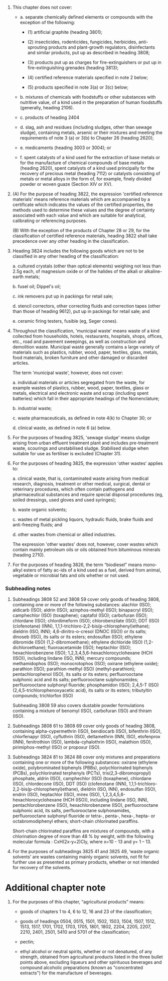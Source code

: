 1. This chapter does not cover:

    - a. separate chemically defined elements or compounds with the exception of the following:

      - (1) artificial graphite (heading 3801);

      - (2) insecticides, rodenticides, fungicides, herbicides, anti-sprouting products and plant-growth regulators, disinfectants and similar products, put up as described in heading 3808;

      - (3) products put up as charges for fire-extinguishers or put up in fire-extinguishing grenades (heading 3813);

      - (4) certified reference materials specified in note 2 below;

      - (5) products specified in note 3(a) or 3(c) below;
    
    - b. mixtures of chemicals with foodstuffs or other substances with nutritive value, of a kind used in the preparation of human foodstuffs (generally, heading 2106).

    - c. products of heading 2404

    - d. slag, ash and residues (including sludges, other than sewage sludge), containing metals, arsenic or their mixtures and meeting the requirements of note 3 (a) or 3(b) to Chapter 26 (heading 2620);

    - e. medicaments (heading 3003 or 3004); or

    - f. spent catalysts of a kind used for the extraction of base metals or for the manufacture of chemical compounds of base metals (heading 2620), spent catalysts of a kind used principally for the recovery of precious metal (heading 7112) or catalysts consisting of metals or metal alloys in the form of, for example, finely divided powder or woven guaze (Section XIV or XV).


2. (A) For the purpose of heading 3822, the expression 'certified reference materials' means reference materials which are accompanied by a certificate which indicates the values of the certified properties, the methods used to determine these values and the degree of certainty associated with each value and which are suitable for analytical, calibrating or referencing purposes.

    (B) With the exception of the products of Chapter 28 or 29, for the classification of certified reference materials, heading 3822 shall take precedence over any other heading in the classification.

3. Heading 3824 includes the following goods which are not to be classified in any other heading of the classification:

    a. cultured crystals (other than optical elements) weighing not less than 2.5g each, of magnesium oxide or of the halides of the alkali or alkaline-earth metals;
    
    b. fusel oil; Dippel's oil;
    
    c. ink removers put up in packings for retail sale;
    
    d. stencil correctors, other correcting fluids and correction tapes (other than those of heading 9612), put up in packings for retail sale; and
    
    e. ceramic firing testers, fusible (eg, Seger cones).

4. Throughout the classification, 'municipal waste' means waste of a kind collected from households, hotels, restaurants, hospitals, shops, offices, etc., road and pavement sweepings, as well as construction and demolition waste. Municipal waste generally contains a large variety of materials such as plastics, rubber, wood, paper, textiles, glass, metals, food materials, broken furniture and other damaged or discarded articles.

    The term 'municipal waste', however, does not cover:
    
    a. individual materials or articles segregated from the waste, for example wastes of plastics, rubber, wood, paper, textiles, glass or metals, electrical and electronic waste and scrap (including spent batteries) which fall in their appropriate headings of the Nomenclature;
    
    b. industrial waste;
    
    c. waste pharmaceuticals, as defined in note 4(k) to Chapter 30; or
    
    d. clinical waste, as defined in note 6 (a) below.

5. For the purposes of heading 3825, 'sewage sludge' means sludge arising from urban effluent treatment plant and includes pre-treatment waste, scourings and unstabilised sludge. Stabilised sludge when suitable for use as fertiliser is excluded (Chapter 31).

6. For the purposes of heading 3825, the expression 'other wastes' applies to:

    a. clinical waste, that is, contaminated waste arising from medical research, diagnosis, treatment or other medical, surgical, dental or veterinary procedures, which often contain pathogens and pharmaceutical substances and require special disposal procedures (eg, soiled dressings, used gloves and used syringes);
    
    b. waste organic solvents;
    
    c. wastes of metal pickling liquors, hydraulic fluids, brake fluids and anti-freezing fluids; and
    
    d. other wastes from chemical or allied industries.
    
    The expression 'other wastes' does not, however, cover wastes which contain mainly petroleum oils or oils obtained from bituminous minerals (heading 2710).
    
7. For the purposes of heading 3826, the term “biodiesel” means mono-alkyl esters of fatty ac-ids of a kind used as a fuel, derived from animal, vegetable or microbial fats and oils whether or not used. 

### Subheading notes

1. Subheadings 3808 52 and 3808 59 cover only goods of heading 3808, containing one or more of the following substances: alachlor (ISO); aldicarb (ISO); aldrin (ISO); azinphos-methyl (ISO); binapacryl (ISO); camphechlor (ISO) (toxaphene); captafol (ISO); carbofuran (ISO); chlordane (ISO); chlordimeform (ISO); chlorobenzilate (ISO); DDT (ISO) (clofenotane) (INN), 1,1,1-trichloro-2,2-bis(p-chlorophenyl)ethane); dieldrin (ISO, INN); 4,6-dinitro-o-cresol (DNOC (ISO)) or its salts; dinoseb (ISO), its salts or its esters; endosulfan (ISO); ethylene dibromide (ISO) (1,2-dibromoethane); ethylene dichloride (ISO) (1,2-dichloroethane); fluoroacetamide (ISO); heptachlor (ISO); hexachlorobenzene (ISO); 1,2,3,4,5,6-hexachlorocyclohexane (HCH (ISO)), including lindane (ISO, INN); mercury compounds; methamidophos (ISO); monocrotophos (ISO); oxirane (ethylene oxide); parathion (ISO); parathion-methyl (ISO) (methyl-parathion); pentachlorophenol (ISO), its salts or its esters; perfluorooctane sulphonic acid and its salts; perfluorooctane sulphonamides; perfluorooctane sulphonyl fluoride; phosphamidon (ISO); 2,4,5-T (ISO) (2,4,5-trichlorophenoxyacetic acid), its salts or its esters; tributyltin compounds; trichlorfon (ISO)

    Subheading 3808 59 also covers dustable powder formulations containing a mixture of benomyl (ISO), carbofuran (ISO) and thiram (ISO).

2. Subheadings 3808 61 to 3808 69 cover only goods of heading 3808, containing alpha-cypermethrin (ISO), bendiocarb (ISO), bifenthrin (ISO), chlorfenapyr (ISO), cyfluthrin (ISO), deltamethrin (INN, ISO), etofenprox (INN), fenitrothion (ISO), lambda-cyhalothrin (ISO), malathion (ISO), pirimiphos-methyl (ISO) or propoxur (ISO).

3. Subheadings 3824 81 to 3824 88 cover only mixtures and preparations containing one or more of the following substances: oxirane (ethylene oxide), polybrominated biphenyls (PBBs), polychlorinated biphenyls (PCBs), polychlorinated terphenyls (PCTs), tris(2,3-dibromopropyl) phosphate, aldrin (ISO), camphechlor (ISO) (toxaphene), chlordane (ISO), chlordecone (ISO), DDT (ISO) (clofenotane (INN), 1,1,1-trichloro-2,2-bis(p-chlorophenyl)ethane), dieldrin (ISO, INN), endosulfan (ISO), endrin (ISO), heptachlor (ISO), mirex (ISO), 1,2,3,4,5,6-hexachlorocyclohexane (HCH (ISO)), including lindane (ISO, INN), pentachlorobenzene (ISO), hexachlorobenzene (ISO), perfluorooctane sulphonic acid, its salts, perfluorooctane sulphonamides, perfluorooctane sulphonyl fluoride or tetra-, penta-, hexa-, hepta- or octabromodiphenyl ethers; short-chain chlorinated paraffins.

    Short-chain chlorinated paraffins are mixtures of compounds, with a chlorination degree of more than 48 % by weight, with the following molecular formula : CxH(2x-y+2)Cly, where x=10 - 13 and y= 1 – 13.

4. For the purposes of subheadings 3825 41 and 3825 49, ‘waste organic solvents’ are wastes containing mainly organic solvents, not fit for further use as presented as primary products, whether or not intended for recovery of the solvents.

# Additional chapter note

1. For the purposes of this chapter, “agricultural products” means:

    - goods of chapters 1 to 4, 6 to 12, 16 and 23 of the classification;
    
    - goods of headings 0504, 0515, 1501, 1502, 1503, 1504, 1507, 1512, 1513, 1517, 1701, 1702, 1703, 1705, 1801, 1802, 2204, 2205, 2207, 2210, 2401, 2501, 5410 and 5701 of the classification;
    
    - pectin;
    
    - ethyl alcohol or neutral spirits, whether or not denatured, of any strength, obtained from agricultural products listed in the three bullet points above, excluding liqueurs and other spirituous beverages and compound alcoholic preparations (known as "concentrated extracts") for the manufacture of beverages.
